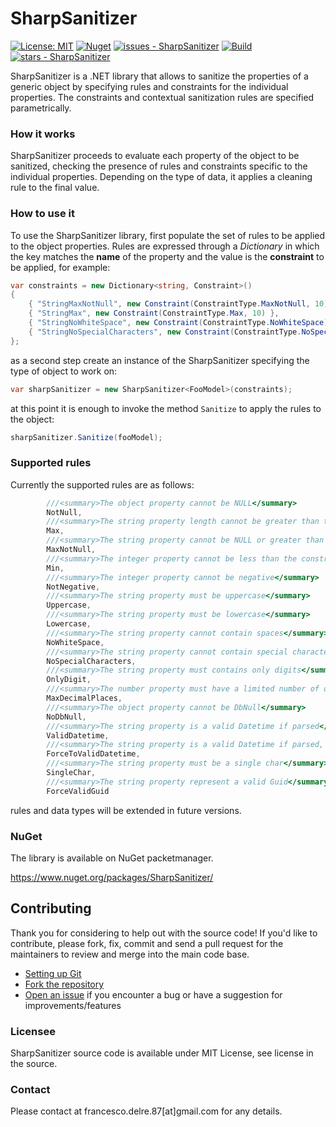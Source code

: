 # SharpSanitizer

[![License: MIT](https://img.shields.io/badge/License-MIT-yellow.svg)](https://opensource.org/licenses/MIT)
[![Nuget](https://img.shields.io/nuget/v/SharpSanitizer?style=plastic)](https://www.nuget.org/packages/SharpSanitizer)
[![issues - SharpSanitizer](https://img.shields.io/github/issues/engineering87/SharpSanitizer)](https://github.com/engineering87/SharpSanitizer/issues)
[![Build](https://github.com/engineering87/SharpSanitizer/actions/workflows/dotnet.yml/badge.svg)](https://github.com/engineering87/SharpSanitizer/actions/workflows/dotnet.yml)
[![stars - SharpSanitizer](https://img.shields.io/github/stars/engineering87/SharpSanitizer?style=social)](https://github.com/engineering87/SharpSanitizer)

SharpSanitizer is a .NET library that allows to sanitize the properties of a generic object by specifying rules and constraints for the individual properties.
The constraints and contextual sanitization rules are specified parametrically.

### How it works
SharpSanitizer proceeds to evaluate each property of the object to be sanitized, checking the presence of rules and constraints specific to the individual properties. Depending on the type of data, it applies a cleaning rule to the final value.

### How to use it
To use the SharpSanitizer library, first populate the set of rules to be applied to the object properties. Rules are expressed through a *Dictionary* in which the key matches the **name** of the property and the value is the **constraint** to be applied, for example:

```csharp
var constraints = new Dictionary<string, Constraint>()
{
    { "StringMaxNotNull", new Constraint(ConstraintType.MaxNotNull, 10) },
    { "StringMax", new Constraint(ConstraintType.Max, 10) },
    { "StringNoWhiteSpace", new Constraint(ConstraintType.NoWhiteSpace) },
    { "StringNoSpecialCharacters", new Constraint(ConstraintType.NoSpecialCharacters) }
};
```
as a second step create an instance of the SharpSanitizer specifying the type of object to work on:

```csharp
var sharpSanitizer = new SharpSanitizer<FooModel>(constraints);
```

at this point it is enough to invoke the method `Sanitize` to apply the rules to the object:

```csharp
sharpSanitizer.Sanitize(fooModel);
```

### Supported rules

Currently the supported rules are as follows:

```csharp
        ///<summary>The object property cannot be NULL</summary>
        NotNull,
        ///<summary>The string property length cannot be greater than the constraint</summary>
        Max,
        ///<summary>The string property cannot be NULL or greater than the constraint</summary>
        MaxNotNull,
        ///<summary>The integer property cannot be less than the constraint</summary>
        Min,
        ///<summary>The integer property cannot be negative</summary>
        NotNegative,
        ///<summary>The string property must be uppercase</summary>
        Uppercase,
        ///<summary>The string property must be lowercase</summary>
        Lowercase,
        ///<summary>The string property cannot contain spaces</summary>
        NoWhiteSpace,
        ///<summary>The string property cannot contain special characters</summary>
        NoSpecialCharacters,
        ///<summary>The string property must contains only digits</summary>
        OnlyDigit,
        ///<summary>The number property must have a limited number of decimals places</summary>
        MaxDecimalPlaces,
        ///<summary>The object property cannot be DbNull</summary>
        NoDbNull,
        ///<summary>The string property is a valid Datetime if parsed</summary>
        ValidDatetime,
        ///<summary>The string property is a valid Datetime if parsed, forced to the MinValue</summary>
        ForceToValidDatetime,
        ///<summary>The string property must be a single char</summary>
        SingleChar,
        ///<summary>The string property represent a valid Guid</summary>
        ForceValidGuid
```

rules and data types will be extended in future versions.

### NuGet

The library is available on NuGet packetmanager.

https://www.nuget.org/packages/SharpSanitizer/

## Contributing

Thank you for considering to help out with the source code!
If you'd like to contribute, please fork, fix, commit and send a pull request for the maintainers to review and merge into the main code base.

 * [Setting up Git](https://docs.github.com/en/get-started/getting-started-with-git/set-up-git)
 * [Fork the repository](https://docs.github.com/en/pull-requests/collaborating-with-pull-requests/working-with-forks/fork-a-repo)
 * [Open an issue](https://github.com/engineering87/SharpSanitizer/issues) if you encounter a bug or have a suggestion for improvements/features

### Licensee
SharpSanitizer source code is available under MIT License, see license in the source.

### Contact
Please contact at francesco.delre.87[at]gmail.com for any details.
